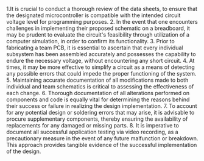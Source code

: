 1.It is crucial to conduct a thorough review of the data sheets, to ensure that the designated microcontroller is compatible with the intended circuit voltage level for programming purposes.
2. In the event that one encounters challenges in implementing their proposed schematic on a breadboard, it may be prudent to evaluate the circuit's feasibility through utilization of a computer simulation, in order to confirm its functionality.
3. Prior to fabricating a team PCB, it is essential to ascertain that every individual subsystem has been assembled accurately and possesses the capability to endure the necessary voltage, without encountering any short circuit.
4. At times, it may be more effective to simplify a circuit as a means of detecting any possible errors that could impede the proper functioning of the system.
5. Maintaining accurate documentation of all modifications made to both individual and team schematics is critical to assessing the effectiveness of each change.
6. Thorough documentation of all alterations performed on components and code is equally vital for determining the reasons behind their success or failure in realizing the design implementation.
7. To account for any potential design or soldering errors that may arise, it is advisable to procure supplementary components, thereby ensuring the availability of replacements for any damaged or missing parts.
8. It is imperative to document all successful application testing via video recording, as a precautionary measure in the event of any future malfunction or breakdown. This approach provides tangible evidence of the successful implementation of the design.

